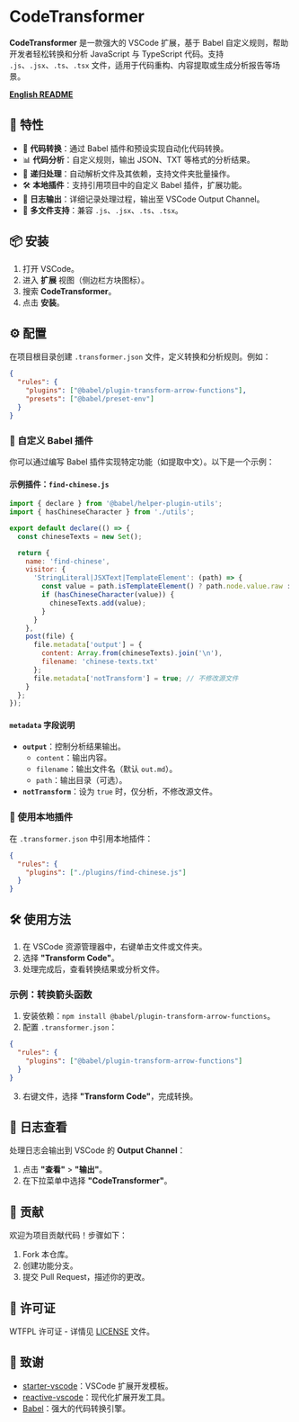 # CodeTransformer

**CodeTransformer** 是一款强大的 VSCode 扩展，基于 Babel 自定义规则，帮助开发者轻松转换和分析 JavaScript 与 TypeScript 代码。支持 `.js`、`.jsx`、`.ts`、`.tsx` 文件，适用于代码重构、内容提取或生成分析报告等场景。

**[English README](README-EN.md)**

## 🚀 特性

- 🔄 **代码转换**：通过 Babel 插件和预设实现自动化代码转换。
- 📊 **代码分析**：自定义规则，输出 JSON、TXT 等格式的分析结果。
- 📂 **递归处理**：自动解析文件及其依赖，支持文件夹批量操作。
- 🛠 **本地插件**：支持引用项目中的自定义 Babel 插件，扩展功能。
- 📝 **日志输出**：详细记录处理过程，输出至 VSCode Output Channel。
- 🎯 **多文件支持**：兼容 `.js`、`.jsx`、`.ts`、`.tsx`。

## 📦 安装

1. 打开 VSCode。
2. 进入 **扩展** 视图（侧边栏方块图标）。
3. 搜索 **CodeTransformer**。
4. 点击 **安装**。

## ⚙️ 配置

在项目根目录创建 `.transformer.json` 文件，定义转换和分析规则。例如：

```json
{
  "rules": {
    "plugins": ["@babel/plugin-transform-arrow-functions"],
    "presets": ["@babel/preset-env"]
  }
}
```

### 🔧 自定义 Babel 插件

你可以通过编写 Babel 插件实现特定功能（如提取中文）。以下是一个示例：

#### 示例插件：`find-chinese.js`

```javascript
import { declare } from '@babel/helper-plugin-utils';
import { hasChineseCharacter } from './utils';

export default declare(() => {
  const chineseTexts = new Set();

  return {
    name: 'find-chinese',
    visitor: {
      'StringLiteral|JSXText|TemplateElement': (path) => {
        const value = path.isTemplateElement() ? path.node.value.raw : path.node.value || '';
        if (hasChineseCharacter(value)) {
          chineseTexts.add(value);
        }
      }
    },
    post(file) {
      file.metadata['output'] = {
        content: Array.from(chineseTexts).join('\n'),
        filename: 'chinese-texts.txt'
      };
      file.metadata['notTransform'] = true; // 不修改源文件
    }
  };
});
```

#### `metadata` 字段说明

- **`output`**：控制分析结果输出。
  - `content`：输出内容。
  - `filename`：输出文件名（默认 `out.md`）。
  - `path`：输出目录（可选）。
- **`notTransform`**：设为 `true` 时，仅分析，不修改源文件。

### 📍 使用本地插件

在 `.transformer.json` 中引用本地插件：

```json
{
  "rules": {
    "plugins": ["./plugins/find-chinese.js"]
  }
}
```

## 🛠️ 使用方法

1. 在 VSCode 资源管理器中，右键单击文件或文件夹。
2. 选择 **"Transform Code"**。
3. 处理完成后，查看转换结果或分析文件。

### 示例：转换箭头函数

1. 安装依赖：`npm install @babel/plugin-transform-arrow-functions`。
2. 配置 `.transformer.json`：

```json
{
  "rules": {
    "plugins": ["@babel/plugin-transform-arrow-functions"]
  }
}
```

3. 右键文件，选择 **"Transform Code"**，完成转换。

## 📜 日志查看

处理日志会输出到 VSCode 的 **Output Channel**：

1. 点击 **"查看"** > **"输出"**。
2. 在下拉菜单中选择 **"CodeTransformer"**。

## 🤝 贡献

欢迎为项目贡献代码！步骤如下：

1. Fork 本仓库。
2. 创建功能分支。
3. 提交 Pull Request，描述你的更改。

## 📄 许可证

WTFPL 许可证 - 详情见 [LICENSE](LICENSE) 文件。

## 🙏 致谢

- [starter-vscode](https://github.com/antfu/starter-vscode)：VSCode 扩展开发模板。
- [reactive-vscode](https://kermanx.com/reactive-vscode/)：现代化扩展开发工具。
- [Babel](https://babeljs.io/)：强大的代码转换引擎。